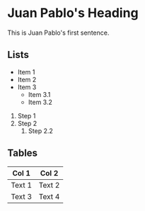 # Juan Pablo's Heading

This is Juan Pablo's first sentence.

## Lists
- Item 1
- Item 2
- Item 3
  - Item 3.1
  - Item 3.2

1. Step 1
2. Step 2
   1. Step 2.2


## Tables

|Col 1|Col 2|
|-----|-----|
|Text 1|Text 2|
|Text 3|Text 4|
